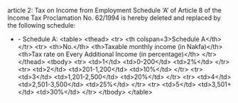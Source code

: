 article 2: Tax on Income from Employment
Schedule ‘A’ of Article 8 of the Income Tax Proclamation No. 62&#x2F;1994 is hereby deleted and replaced by the following schedule:
<ul>
			<li> - Schedule A: &lt;table&gt;
    &lt;thead&gt;
        &lt;tr&gt;
            &lt;th colspan&#x3D;3&gt;Schedule A&lt;&#x2F;th&gt;
        &lt;&#x2F;tr&gt;
        &lt;tr&gt;
            &lt;th&gt;No.&lt;&#x2F;th&gt;
            &lt;th&gt;Taxable monthly income (in Nakfa)&lt;&#x2F;th&gt;
            &lt;th&gt;Tax rate on Every Additional Income (in percentage)&lt;&#x2F;th&gt;
        &lt;&#x2F;tr&gt;
    &lt;&#x2F;thead&gt;
    &lt;tbody&gt;
        &lt;tr&gt;
            &lt;td&gt;1&lt;&#x2F;td&gt;
            &lt;td&gt;0-200&lt;&#x2F;td&gt;
            &lt;td&gt;2%&lt;&#x2F;td&gt;
        &lt;&#x2F;tr&gt;
        &lt;tr&gt;
            &lt;td&gt;2&lt;&#x2F;td&gt;
            &lt;td&gt;201-1,200&lt;&#x2F;td&gt;
            &lt;td&gt;10%&lt;&#x2F;td&gt;
        &lt;&#x2F;tr&gt;
        &lt;tr&gt;
            &lt;td&gt;3&lt;&#x2F;td&gt;
            &lt;td&gt;1,201-2,500&lt;&#x2F;td&gt;
            &lt;td&gt;20%&lt;&#x2F;td&gt;
        &lt;&#x2F;tr&gt;
        &lt;tr&gt;
            &lt;td&gt;4&lt;&#x2F;td&gt;
            &lt;td&gt;2,501-3,500&lt;&#x2F;td&gt;
            &lt;td&gt;25%&lt;&#x2F;td&gt;
        &lt;&#x2F;tr&gt;
        &lt;tr&gt;
            &lt;td&gt;5&lt;&#x2F;td&gt;
            &lt;td&gt;3,501+&lt;&#x2F;td&gt;
            &lt;td&gt;30%&lt;&#x2F;td&gt;
        &lt;&#x2F;tr&gt;
    &lt;&#x2F;tbody&gt;
&lt;&#x2F;table&gt;<ul>
			</ul></li></ul>
